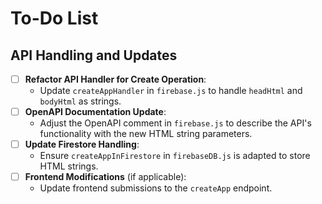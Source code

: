 # To-Do List

## API Handling and Updates

- [ ] **Refactor API Handler for Create Operation**:
   - Update `createAppHandler` in `firebase.js` to handle `headHtml` and `bodyHtml` as strings.
- [ ] **OpenAPI Documentation Update**:
   - Adjust the OpenAPI comment in `firebase.js` to describe the API's functionality with the new HTML string parameters.
- [ ] **Update Firestore Handling**:
   - Ensure `createAppInFirestore` in `firebaseDB.js` is adapted to store HTML strings.
- [ ] **Frontend Modifications** (if applicable):
   - Update frontend submissions to the `createApp` endpoint.
